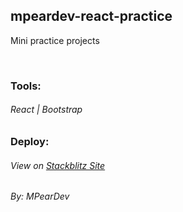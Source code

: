 ## mpeardev-react-practice

Mini practice projects 

<br />

### Tools:

###### React | Bootstrap

### Deploy:

###### View on [Stackblitz Site](https://mpeardev-react-practice.stackblitz.io)

*By: MPearDev*
